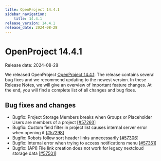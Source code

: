 ```yaml
---
title: OpenProject 14.4.1
sidebar_navigation:
    title: 14.4.1
release_version: 14.4.1
release_date: 2024-08-28
---
```


# OpenProject 14.4.1

Release date: 2024-08-28

We released OpenProject [OpenProject 14.4.1](https://community.openproject.org/versions/2110).
The release contains several bug fixes and we recommend updating to the newest version.
In these Release Notes, we will give an overview of important feature changes.
At the end, you will find a complete list of all changes and bug fixes.

<!--more-->

## Bug fixes and changes

<!-- Warning: Anything within the below lines will be automatically removed by the release script -->
<!-- BEGIN AUTOMATED SECTION -->

- Bugfix: Project Storage Members breaks when Groups or Placeholder Users are members of a project \[[#57260](https://community.openproject.org/wp/57260)\]
- Bugfix: Custom field filter in project list causes internal server error when opening it \[[#57298](https://community.openproject.org/wp/57298)\]
- Bugfix: Robots follow sort header links unnecessarily \[[#57306](https://community.openproject.org/wp/57306)\]
- Bugfix: Internal error when trying to access notifications menu  \[[#57351](https://community.openproject.org/wp/57351)\]
- Bugfix: \[API\] File link creation does not work for legacy nextcloud storage data \[[#57501](https://community.openproject.org/wp/57501)\]

<!-- END AUTOMATED SECTION -->
<!-- Warning: Anything above this line will be automatically removed by the release script -->
